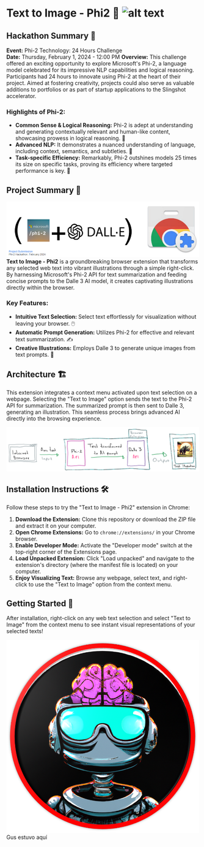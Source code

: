 Text to Image - Phi2 🎨
![alt text](https://github.com/jegamboafuentes/Text-to-Image-Phi2/blob/main/imagenes/event-banner.png)
=======================

Hackathon Summary 🚀
--------------------

**Event:** Phi-2 Technology: 24 Hours Challenge  
**Date:** Thursday, February 1, 2024 - 12:00 PM
**Overview:** This challenge offered an exciting opportunity to explore Microsoft's Phi-2, a language model celebrated for its impressive NLP capabilities and logical reasoning. Participants had 24 hours to innovate using Phi-2 at the heart of their project. Aimed at fostering creativity, projects could also serve as valuable additions to portfolios or as part of startup applications to the Slingshot accelerator.

### Highlights of Phi-2:

*   **Common Sense & Logical Reasoning:** Phi-2 is adept at understanding and generating contextually relevant and human-like content, showcasing prowess in logical reasoning. 🧠
*   **Advanced NLP:** It demonstrates a nuanced understanding of language, including context, semantics, and subtleties. 📖
*   **Task-specific Efficiency:** Remarkably, Phi-2 outshines models 25 times its size on specific tasks, proving its efficiency where targeted performance is key. 💼

Project Summary 📝
------------------

![alt text](https://github.com/jegamboafuentes/Text-to-Image-Phi2/blob/main/imagenes/phi2anddalle.png)
**Text to Image - Phi2** is a groundbreaking browser extension that transforms any selected web text into vibrant illustrations through a simple right-click. By harnessing Microsoft's Phi-2 API for text summarization and feeding concise prompts to the Dalle 3 AI model, it creates captivating illustrations directly within the browser.

### Key Features:

*   **Intuitive Text Selection:** Select text effortlessly for visualization without leaving your browser. 🖱️
*   **Automatic Prompt Generation:** Utilizes Phi-2 for effective and relevant text summarization. ✍️
*   **Creative Illustrations:** Employs Dalle 3 to generate unique images from text prompts. 🎨

Architecture 🏗️
----------------

This extension integrates a context menu activated upon text selection on a webpage. Selecting the "Text to Image" option sends the text to the Phi-2 API for summarization. The summarized prompt is then sent to Dalle 3, generating an illustration. This seamless process brings advanced AI directly into the browsing experience.

![alt text](https://github.com/jegamboafuentes/Text-to-Image-Phi2/blob/main/imagenes/architecture.png)

Installation Instructions 🛠️
-----------------------------

Follow these steps to try the "Text to Image - Phi2" extension in Chrome:

1.  **Download the Extension:** Clone this repository or download the ZIP file and extract it on your computer.
2.  **Open Chrome Extensions:** Go to `chrome://extensions/` in your Chrome browser.
3.  **Enable Developer Mode:** Activate the "Developer mode" switch at the top-right corner of the Extensions page.
4.  **Load Unpacked Extension:** Click "Load unpacked" and navigate to the extension's directory (where the manifest file is located) on your computer.
5.  **Enjoy Visualizing Text:** Browse any webpage, select text, and right-click to use the "Text to Image" option from the context menu.

Getting Started 🌟
------------------

After installation, right-click on any web text selection and select "Text to Image" from the context menu to see instant visual representations of your selected texts!

![alt text](https://github.com/jegamboafuentes/Text-to-Image-Phi2/blob/main/imagenes/1_LOGO1.png)
Gus estuvo aquí